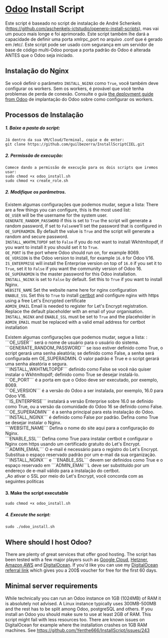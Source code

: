# [Odoo](https://www.odoo.com "Odoo's Homepage") Install Script

Este script é baseado no script de instalação de André Schenkels (https://github.com/aschenkels-ictstudio/openerp-install-scripts), mas vai um pouco mais longe e foi aprimorado. Este script também lhe dará a capacidade de definir uma porta xmlrpc_port no arquivo .conf que é gerado em /etc/. Este script pode ser usado com segurança em um servidor de base de código multi-Odoo porque a porta padrão do Odoo é alterada ANTES que o Odoo seja iniciado.

## Instalação do Nginx
Se você definir o parâmetro ```INSTALL_NGINX``` como ```True```, você também deve configurar os workers. Sem os workers, é provável que você tenha problemas de perda de conexão. Consulte o guia [the deployment guide from Odoo](https://www.odoo.com/documentation/16.0/administration/install/deploy.html) de implantação do Odoo sobre como configurar os workers.

## Processos de Instalação

##### 1. Baixe a pasta do script:
```
Já dentro da sua VM/Cloud/Terminal, copie e de enter:
git clone https://github.com/guilbezerra/InstallScriptCIEL.git
```

##### 2. Permissão de execução:
```
Comece dando a permissão de execução para os dois scripts que iremos usar:
sudo chmod +x odoo_install.sh
sudo chmod +x create_role.sh
```
##### 2. Modifique os parâmetros.
Existem algumas configurações que podemos mudar, segue a lista: There are a few things you can configure, this is the most used list:<br/>
```OE_USER``` will be the username for the system user.<br/>
```GENERATE_RANDOM_PASSWORD``` if this is set to ```True``` the script will generate a random password, if set to ```False```we'll set the password that is configured in ```OE_SUPERADMIN```. By default the value is ```True``` and the script will generate a random and secure password.<br/>
```INSTALL_WKHTMLTOPDF``` set to ```False``` if you do not want to install Wkhtmltopdf, if you want to install it you should set it to ```True```.<br/>
```OE_PORT``` is the port where Odoo should run on, for example 8069.<br/>
```OE_VERSION``` is the Odoo version to install, for example ```16.0``` for Odoo V16.<br/>
```IS_ENTERPRISE``` will install the Enterprise version on top of ```16.0``` if you set it to ```True```, set it to ```False``` if you want the community version of Odoo 16.<br/>
```OE_SUPERADMIN``` is the master password for this Odoo installation.<br/>
```INSTALL_NGINX``` is set to ```False``` by default. Set this to ```True``` if you want to install Nginx.<br/>
```WEBSITE_NAME``` Set the website name here for nginx configuration<br/>
```ENABLE_SSL``` Set this to ```True``` to install [certbot](https://github.com/certbot/certbot) and configure nginx with https using a free Let's Encrypted certificate<br/>
```ADMIN_EMAIL``` Email is needed to register for Let's Encrypt registration. Replace the default placeholder with an email of your organisation.<br/>
```INSTALL_NGINX``` and ```ENABLE_SSL``` must be set to ```True``` and the placeholder in ```ADMIN_EMAIL``` must be replaced with a valid email address for certbot installation<br/>

Existem algumas configurações que podemos mudar, segue a lista: :<br/>
´´´OE_USER´´´ será o nome de usuário para o usuário do sistema.<br/>
´´´GENERATE_RANDOM_PASSWORD´´´ se isso estiver definido como True, o script gerará uma senha aleatória; se definido como False, a senha será configurada em OE_SUPERADMIN. O valor padrão é True e o script gerará uma senha aleatória e segura.<br/>
´´´INSTALL_WKHTMLTOPDF´´´ definido como False se você não quiser instalar o Wkhtmltopdf; definido como True se desejar instalá-lo.
´´´OE_PORT´´´ é a porta em que o Odoo deve ser executado, por exemplo, 8069.<br/>
´´´OE_VERSION´´´ é a versão do Odoo a ser instalada, por exemplo, 16.0 para Odoo V16.<br/>
´´´IS_ENTERPRISE´´´ instalará a versão Enterprise sobre 16.0 se definido como True, ou a versão da comunidade do Odoo 16 se definido como False.<br/>
´´´OE_SUPERADMIN´´´ é a senha principal para esta instalação do Odoo.<br/>
´´´INSTALL_NGINX´´´ é definido como False por padrão. Defina como True se desejar instalar o Nginx.<br/>
´´´WEBSITE_NAME´´´ Defina o nome do site aqui para a configuração do Nginx.<br/>
´´´ENABLE_SSL´´´ Defina como True para instalar certbot e configurar o Nginx com https usando um certificado gratuito do Let's Encrypt.<br/>
´´´ADMIN_EMAIL´´´ O e-mail é necessário para o registro do Let's Encrypt. Substitua o espaço reservado padrão por um e-mail da sua organização.<br/>
´´´INSTALL_NGINX´´´ e ´´´ENABLE_SSL´´´ devem ser definidos como True e o espaço reservado em ´´´ADMIN_EMAI´´´L deve ser substituído por um endereço de e-mail válido para a instalação do certbot.<br/>
  _Ao ativar o SSL por meio do Let's Encrypt, você concorda com as seguintes políticas <br/>

#### 3. Make the script executable
```
sudo chmod +x odoo_install.sh
```
##### 4. Execute the script:
```
sudo ./odoo_install.sh
```

## Where should I host Odoo?
There are plenty of great services that offer good hosting. The script has been tested with a few major players such as [Google Cloud](https://cloud.google.com/), [Hetzner](https://www.hetzner.com/), [Amazon AWS](https://aws.amazon.com/) and [DigitalOcean](https://www.digitalocean.com/products/droplets/).
If you'd like you can use my [DigitalOcean referral link](https://m.do.co/c/d605cc420682) which gives you a 200$ voucher for free for the first 60 days.

## Minimal server requirements
While technically you can run an Odoo instance on 1GB (1024MB) of RAM it is absolutely not advised. A Linux instance typically uses 300MB-500MB and the rest has to be split among Odoo, postgreSQL and others. If you install an Odoo you should make sure to use at least 2GB of RAM. This script might fail with less resources too.
There are known issues on DigitalOcean for example where the installation crashes on 1GB RAM machines. See https://github.com/Yenthe666/InstallScript/issues/243

